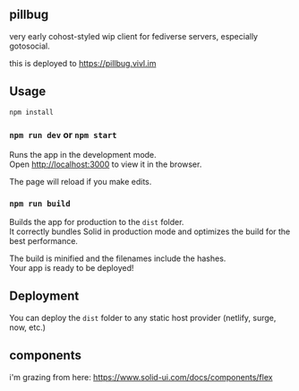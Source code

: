 ## pillbug

very early cohost-styled wip client for fediverse servers, especially gotosocial.

this is deployed to <https://pillbug.vivl.im>

## Usage

```bash
npm install 
```

### `npm run dev` or `npm start`

Runs the app in the development mode.<br>
Open [http://localhost:3000](http://localhost:3000) to view it in the browser.

The page will reload if you make edits.<br>

### `npm run build`

Builds the app for production to the `dist` folder.<br>
It correctly bundles Solid in production mode and optimizes the build for the best performance.

The build is minified and the filenames include the hashes.<br>
Your app is ready to be deployed!

## Deployment

You can deploy the `dist` folder to any static host provider (netlify, surge, now, etc.)

## components

i'm grazing from here:
<https://www.solid-ui.com/docs/components/flex>
